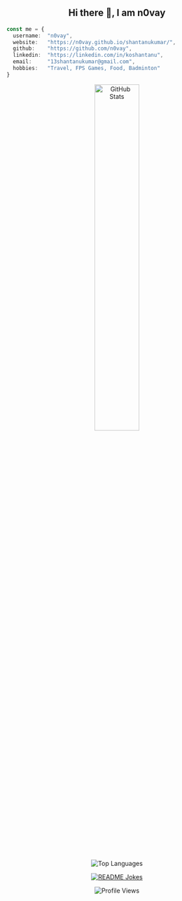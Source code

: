 <h2 align="center">Hi there 👋, I am n0vay</h2>

```typescript
const me = {
  username:  "n0vay",
  website:   "https://n0vay.github.io/shantanukumar/",
  github:    "https://github.com/n0vay",
  linkedin:  "https://linkedin.com/in/koshantanu",
  email:     "13shantanukumar@gmail.com",
  hobbies:   "Travel, FPS Games, Food, Badminton"
}
```

<p align="center"> <img src="https://github-readme-stats.vercel.app/api?username=n0vay&show_icons=true&theme=radical&icon_color=red&title_color=red" alt="GitHub Stats" width="45%" /> </p>

<p align="center"> <img src="https://github-readme-stats.vercel.app/api/top-langs?username=n0vay&show_icons=true&locale=en&layout=compact&theme=radical" alt="Top Languages" /> </p>

<p align="center"> <a href="https://readme-jokes.vercel.app"><img align="center" src="https://readme-jokes.vercel.app/api" alt="README Jokes"> </a> </p>


<p align="center"> <img src="https://komarev.com/ghpvc/?username=n0vay&color=red" alt="Profile Views" /> </p>
<!---
n0vay/n0vay is a ✨ special ✨ repository because its `README.md` (this file) appears on your GitHub profile.
You can click the Preview link to take a look at your changes.
--->
